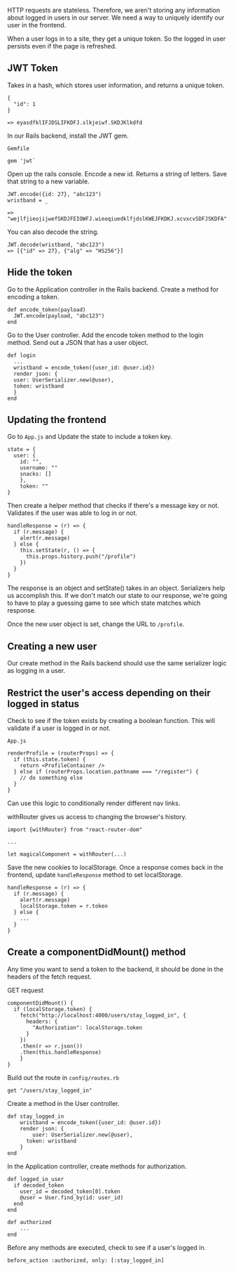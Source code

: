 HTTP requests are stateless. Therefore, we aren't storing any information about logged in users in our server. We need a way to uniquely identify our user in the frontend.

When a user logs in to a site, they get a unique token. So the logged in user persists even if the page is refreshed.

## JWT Token
Takes in a hash, which stores user information, and returns a unique token.

```
{
  "id": 1
}

=> eyasdfklIFJDSLIFKDFJ.slkjeiwf.SKDJKlkdfd
```

In our Rails backend, install the JWT gem.
```
Gemfile

gem 'jwt`
```

Open up the rails console. Encode a new id. Returns a string of letters. Save that string to a new variable.
```
JWT.encode({id: 27}, "abc123")
wristband = _

=> "wejlfjieojijwefSKDJFEIOWFJ.wieoqiuedklfjdslKWEJFKDKJ.xcvxcvSDFJSKDFA"
```
You can also decode the string.
```
JWT.decode(wristband, "abc123")
=> [{"id" => 27}, {"alg" => "HS256"}]
```

## Hide the token
Go to the Application controller in the Rails backend. Create a method for encoding a token.
```
def encode_token(payload)
  JWT.encode(payload, "abc123")
end
```

Go to the User controller. Add the encode token method to the login method. Send out a JSON that has a user object.

```
def login
  ...
  wristband = encode_token({user_id: @user.id})
  render json: {
  user: UserSerializer.new(@user),
  token: wristband
  }
end
```

## Updating the frontend
Go to `App.js` and Update the state to include a token key.
```
state = {
  user: {
    id: "",
    username: ""
    snacks: []
    },
    token: ""
}
```

Then create a helper method that checks if there's a message key or not. Validates if the user was able to log in or not.

```
handleResponse = (r) => {
  if (r.message) {
    alert(r.message)
  } else {
    this.setState(r, () => {
      this.props.history.push("/profile")
    })
  }
}
```
The response is an object and setState() takes in an object. Serializers help us accomplish this. If we don't match our state to our response, we're going to have to play a guessing game to see which state matches which response.

Once the new user object is set, change the URL to `/profile`.

## Creating a new user
Our create method in the Rails backend should use the same serializer logic as logging in a user.

## Restrict the user's access depending on their logged in status

Check to see if the token exists by creating a boolean function. This will validate if a user is logged in or not.

```
App.js

renderProfile = (routerProps) => {
  if (this.state.token) {
    return <ProfileContainer />
  } else if (routerProps.location.pathname === "/register") {
    // do something else
  }
}
```

Can use this logic to conditionally render different nav links.

withRouter gives us access to changing the browser's history.
```
import {withRouter} from "react-router-dom"

...

let magicalComponent = withRouter(...)
```

Save the new cookies to localStorage. Once a response comes back in the frontend, update `handleResponse` method to set localStorage.

```
handleResponse = (r) => {
  if (r.message) {
    alert(r.message)
    localStorage.token = r.token
  } else {
    ...
  }
}
```

## Create a componentDidMount() method
Any time you want to send a token to the backend, it should be done in the headers of the fetch request. 

GET request
```
componentDidMount() {
  if (localStorage.token) {
    fetch("http://localhost:4000/users/stay_logged_in", {
      headers: {
        "Authorization": localStorage.token
      }
    })
    .then(r => r.json())
    .then(this.handleResponse)
    }
}
```

Build out the route in `config/routes.rb`
```
get "/users/stay_logged_in"
```

Create a method in the User controller.
```
def stay_logged_in
	wristband = encode_token({user_id: @user.id})
    render json: {
    	user: UserSerializer.new(@user),
      token: wristband
    }
end
```

In the Application controller, create methods for authorization.
```
def logged_in_user
  if decoded_token
    user_id = decoded_token[0].token
    @user = User.find_by(id: user_id)
  end
end 

def authorized
	...
end
```

Before any methods are executed, check to see if a user's logged in.
```
before_action :authorized, only: [:stay_logged_in]
```